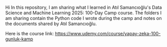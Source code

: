 Hi In this repository, I am sharing what I learned in Atıl Samancıoğlu's Data Science and Machine Learning 2025: 100-Day Camp course.
The folders I am sharing contain the Python code I wrote during the camp and notes on the documents shared by Atıl Samancıoğlu.

Here is the course link: https://www.udemy.com/course/yapay-zeka-100-gunluk-kamp
